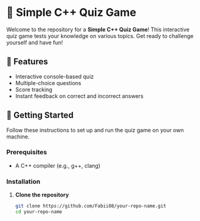 # 🧠 Simple C++ Quiz Game

Welcome to the repository for a **Simple C++ Quiz Game**! This interactive quiz game tests your knowledge on various topics. Get ready to challenge yourself and have fun!

## 🌟 Features

- Interactive console-based quiz
- Multiple-choice questions
- Score tracking
- Instant feedback on correct and incorrect answers

## 🚀 Getting Started

Follow these instructions to set up and run the quiz game on your own machine.

### Prerequisites

- A C++ compiler (e.g., g++, clang)

### Installation

1. **Clone the repository**
   ```bash
   git clone https://github.com/Fabii08/your-repo-name.git
   cd your-repo-name
